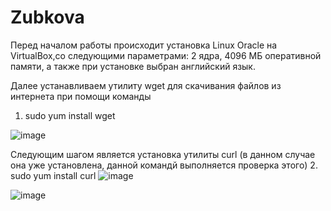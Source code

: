 # Zubkova
Перед началом работы происходит установка Linux Oracle на VirtualBox,со следующими параметрами: 2 ядра, 4096 МБ оперативной памяти, а также при установке выбран английский язык.

Далее устанавливаем утилиту wget для скачивания файлов из интернета при помощи команды 
1. sudo yum install wget

![image](https://github.com/user-attachments/assets/114fb24a-a55b-4207-a564-203b0ee8d767)

Следующим шагом является установка утилиты curl (в данном случае она уже установлена, данной командй выполняется проверка этого)
2. sudo yum install curl
![image](https://github.com/user-attachments/assets/dad724e6-c0a5-4ed3-a06e-513f58b8e51d)

![image](https://github.com/user-attachments/assets/549be8ec-851b-4948-9d5a-08092ec8c970)


